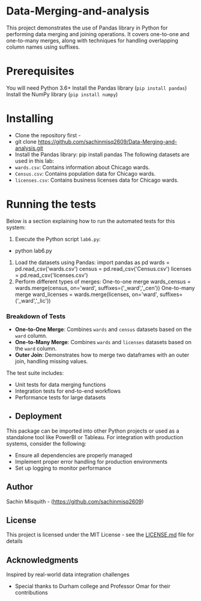 # Data-Merging-and-analysis
This project demonstrates the use of Pandas library in Python for performing data merging and joining operations. It covers one-to-one and one-to-many merges, along with techniques for handling overlapping column names using suffixes.
# Prerequisites
You will need Python 3.6+ 
Install the Pandas library (`pip install pandas`)
Install the NumPy library (`pip install numpy`)
# Installing 
- Clone the repository first - 
- git clone https://github.com/sachinmisq2609/Data-Merging-and-analysis.git
-  Install the Pandas library: pip install pandas
The following datasets are used in this lab:
-   `wards.csv`: Contains information about Chicago wards.
-   `Census.csv`: Contains population data for Chicago wards.
-   `licenses.csv`: Contains business licenses data for Chicago wards.
# Running the tests
Below is a section explaining how to run the automated tests for this system:
1.  Execute the Python script `lab6.py`:
- python lab6.py
1.  Load the datasets using Pandas:
    import pandas as pd
    wards = pd.read_csv('wards.csv')
    census = pd.read_csv('Census.csv')
    licenses = pd.read_csv('licenses.csv')
2.  Perform different types of merges:
    One-to-one merge
    wards_census = wards.merge(census, on='ward', suffixes=('_ward','_cen'))
    One-to-many merge
    ward_licenses = wards.merge(licenses, on='ward', suffixes=('_ward','_lic'))
### Breakdown of Tests
-   **One-to-One Merge**: Combines `wards` and `census` datasets based on the `ward` column.
-   **One-to-Many Merge**: Combines `wards` and `licenses` datasets based on the `ward` column.
-   **Outer Join**: Demonstrates how to merge two dataframes with an outer join, handling missing values.

The test suite includes:
- Unit tests for data merging functions
- Integration tests for end-to-end workflows
- Performance tests for large datasets
- ## Deployment
This package can be imported into other Python projects or used as a standalone tool like PowerBI or Tableau. For integration with production systems, consider the following:
- Ensure all dependencies are properly managed
- Implement proper error handling for production environments
- Set up logging to monitor performance
 ## Author
Sachin Misquith - (https://github.com/sachinmisq2609)
## License
This project is licensed under the MIT License - see the [LICENSE.md](LICENSE.md) file for details
## Acknowledgments
Inspired by real-world data integration challenges
* Special thanks to Durham college and Professor Omar for their contributions
